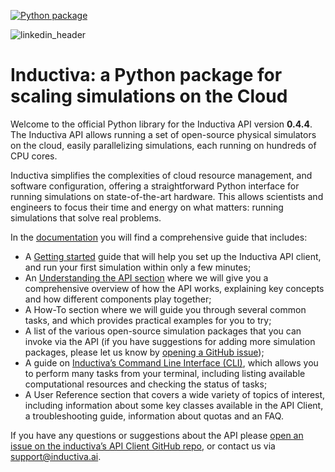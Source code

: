
[![Python package](https://github.com/inductiva/inductiva/actions/workflows/python-package.yml/badge.svg)](https://github.com/inductiva/inductiva/actions/workflows/python-package.yml)

![linkedin_header](https://user-images.githubusercontent.com/104431973/231184851-0ce34289-593e-4832-aaa2-9aae652113f5.jpg)

# Inductiva: a Python package for scaling simulations on the Cloud

Welcome to the official Python library for the Inductiva API version **0.4.4**. 
The Inductiva API allows running a set of open-source physical
simulators on the cloud, easily parallelizing simulations, each running
on hundreds of CPU cores.

Inductiva simplifies the complexities of cloud resource management, and software
configuration, offering a straightforward Python interface for running simulations
on state-of-the-art hardware. This allows scientists and engineers to focus their
time and energy on what matters: running simulations that solve real problems.

In the [documentation](https://inductiva-research-labs-inductiva.readthedocs-hosted.com/en/latest/)
you will find a comprehensive guide that includes:
- A [Getting started](./installation.md) guide that will help you set up the Inductiva
API client, and run your first simulation within only a few minutes;
- An [Understanding the API section](./introduction/index.md) where we will give
you a comprehensive overview of how the API works, explaining key concepts and how
different components play together;
- A How-To section where we will guide you through several common tasks, and which
provides practical examples for you to try;
- A list of the various open-source simulation packages that you can invoke via the
API (if you have suggestions for adding more simulation packages, please let us know
by [opening a GitHub issue](https://github.com/inductiva/inductiva/issues));
- A guide on [Inductiva’s Command Line Interface (CLI)](./cli/overview.md), which
allows you to perform many tasks from your terminal, including listing available
computational resources and checking the status of tasks;
- A User Reference section that covers a wide variety of topics of interest, including
information about some key classes available in the API Client, a troubleshooting guide,
information about quotas and an FAQ.

If you have any questions or suggestions about the API please [open an issue on the inductiva’s API Client GitHub repo](https://github.com/inductiva/inductiva/issues), or contact us via [support@inductiva.ai](mailto:support@inductiva.ai).